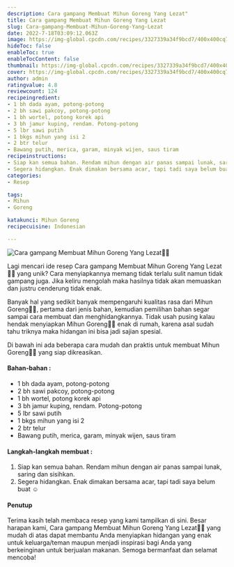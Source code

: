 ```yaml
---
description: Cara gampang Membuat Mihun Goreng Yang Lezat"
title: Cara gampang Membuat Mihun Goreng Yang Lezat
slug: Cara-gampang-Membuat-Mihun-Goreng-Yang-Lezat
date: 2022-7-18T03:09:12.063Z
image: https://img-global.cpcdn.com/recipes/3327339a34f9bcd7/400x400cq70/photo.jpg
hideToc: false
enableToc: true
enableTocContent: false
thumbnail: https://img-global.cpcdn.com/recipes/3327339a34f9bcd7/400x400cq70/photo.jpg
cover: https://img-global.cpcdn.com/recipes/3327339a34f9bcd7/400x400cq70/photo.jpg
author: admin
ratingvalue: 4.8
reviewcount: 124
recipeingredient:
- 1 bh dada ayam, potong-potong
- 2 bh sawi pakcoy, potong-potong
- 1 bh wortel, potong korek api
- 3 bh jamur kuping, rendam. Potong-potong
- 5 lbr sawi putih
- 1 bkgs mihun yang isi 2
- 2 btr telur
- Bawang putih, merica, garam, minyak wijen, saus tiram
recipeinstructions:
- Siap kan semua bahan. Rendam mihun dengan air panas sampai lunak, saring dan sisihkan.
- Segera hidangkan. Enak dimakan bersama acar, tapi tadi saya belum buat ☺️
categories:
- Resep

tags:
- Mihun
- Goreng

katakunci: Mihun Goreng
recipecuisine: Indonesian

---
```


![Cara gampang Membuat Mihun Goreng Yang Lezat👩‍🍳](https://img-global.cpcdn.com/recipes/3327339a34f9bcd7/400x400cq70/photo.jpg)

Lagi mencari ide resep Cara gampang Membuat Mihun Goreng Yang Lezat👩‍🍳 yang unik? Cara menyiapkannya memang tidak terlalu sulit namun tidak gampang juga. Jika keliru mengolah maka hasilnya tidak akan memuaskan dan justru cenderung tidak enak.

Banyak hal yang sedikit banyak mempengaruhi kualitas rasa dari Mihun Goreng👩‍🍳, pertama dari jenis bahan, kemudian pemilihan bahan segar sampai cara membuat dan menghidangkannya. Tidak usah pusing kalau hendak menyiapkan Mihun Goreng👩‍🍳 enak di rumah, karena asal sudah tahu triknya maka hidangan ini bisa jadi sajian spesial.

Di bawah ini ada beberapa cara mudah dan praktis untuk membuat Mihun Goreng👩‍🍳 yang siap dikreasikan.

<!--inarticleads1-->

#### Bahan-bahan :

- 1 bh dada ayam, potong-potong
- 2 bh sawi pakcoy, potong-potong
- 1 bh wortel, potong korek api
- 3 bh jamur kuping, rendam. Potong-potong
- 5 lbr sawi putih
- 1 bkgs mihun yang isi 2
- 2 btr telur
- Bawang putih, merica, garam, minyak wijen, saus tiram

<!--inarticleads2-->

#### Langkah-langkah membuat :

1. Siap kan semua bahan. Rendam mihun dengan air panas sampai lunak, saring dan sisihkan.
1. Segera hidangkan. Enak dimakan bersama acar, tapi tadi saya belum buat ☺️

#### Penutup

Terima kasih telah membaca resep yang kami tampilkan di sini. Besar harapan kami, Cara gampang Membuat Mihun Goreng Yang Lezat👩‍🍳 yang mudah di atas dapat membantu Anda menyiapkan hidangan yang enak untuk keluarga/teman maupun menjadi inspirasi bagi Anda yang berkeinginan untuk berjualan makanan. Semoga bermanfaat dan selamat mencoba!